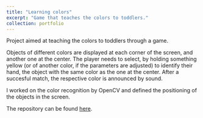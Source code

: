 ```yaml
---
title: "Learning colors"
excerpt: "Game that teaches the colors to toddlers."
collection: portfolio
---
```


Project aimed at teaching the colors to toddlers through a game.

Objects of different colors are displayed at each corner of the screen, and another one at the center. The player needs to select, by holding something yellow (or of another color, if the parameters are adjusted) to identify their hand, the object with the same color as the one at the center. After a succesful match, the respective color is announced by sound.

I worked on the color recognition by OpenCV and defined the positioning of the objects in the screen.

The repository can be found [here](https://github.com/laradicp/LearningColors).

